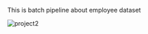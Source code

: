 This is batch pipeline about employee dataset

![project2](https://user-images.githubusercontent.com/91051383/226348120-13713697-6857-4a4d-a4e2-a9d71690f960.png)
